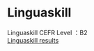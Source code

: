 # Linguaskill
Linguaskill CEFR Level ：B2  
[Linguaskill results](https://github.com/Chase-Yi/Linguaskill/blob/main/Yipeng%20Chen.pdf)
